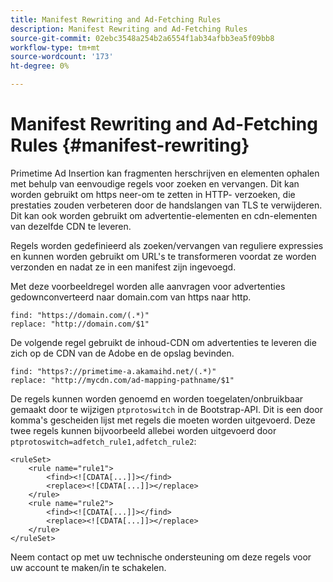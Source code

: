 ```yaml
---
title: Manifest Rewriting and Ad-Fetching Rules
description: Manifest Rewriting and Ad-Fetching Rules
source-git-commit: 02ebc3548a254b2a6554f1ab34afbb3ea5f09bb8
workflow-type: tm+mt
source-wordcount: '173'
ht-degree: 0%

---
```


# Manifest Rewriting and Ad-Fetching Rules {#manifest-rewriting}

Primetime Ad Insertion kan fragmenten herschrijven en elementen ophalen met behulp van eenvoudige regels voor zoeken en vervangen.  Dit kan worden gebruikt om https neer-om te zetten in HTTP- verzoeken, die prestaties zouden verbeteren door de handslangen van TLS te verwijderen.  Dit kan ook worden gebruikt om advertentie-elementen en cdn-elementen van dezelfde CDN te leveren.

Regels worden gedefinieerd als zoeken/vervangen van reguliere expressies en kunnen worden gebruikt om URL&#39;s te transformeren voordat ze worden verzonden en nadat ze in een manifest zijn ingevoegd.

Met deze voorbeeldregel worden alle aanvragen voor advertenties gedownconverteerd naar domain.com van https naar http.

```
find: "https://domain.com/(.*)"
replace: "http://domain.com/$1"
```

De volgende regel gebruikt de inhoud-CDN om advertenties te leveren die zich op de CDN van de Adobe en de opslag bevinden.

```
find: "https?://primetime-a.akamaihd.net/(.*)"
replace: "http://mycdn.com/ad-mapping-pathname/$1"
```

De regels kunnen worden genoemd en worden toegelaten/onbruikbaar gemaakt door te wijzigen `ptprotoswitch` in de Bootstrap-API. Dit is een door komma&#39;s gescheiden lijst met regels die moeten worden uitgevoerd.  Deze twee regels kunnen bijvoorbeeld allebei worden uitgevoerd door `ptprotoswitch=adfetch_rule1,adfetch_rule2`:

```
<ruleSet>
    <rule name="rule1">
        <find><![CDATA[...]]></find>
        <replace><![CDATA[...]]></replace>
    </rule>
    <rule name="rule2">
        <find><![CDATA[...]]></find>
        <replace><![CDATA[...]]></replace>
    </rule>
</ruleSet>
```

Neem contact op met uw technische ondersteuning om deze regels voor uw account te maken/in te schakelen.
